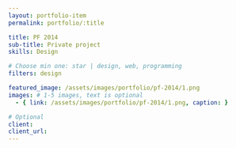 ```yaml
---
layout: portfolio-item
permalink: portfolio/:title

title: PF 2014
sub-title: Private project
skills: Design

# Choose min one: star | design, web, programming
filters: design

featured_image: /assets/images/portfolio/pf-2014/1.png
images: # 1-5 images, text is optional
  - { link: /assets/images/portfolio/pf-2014/1.png, caption: }

# Optional
client:
client_url:
---
```

